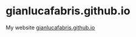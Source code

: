# gianlucafabris.github.io
My website [gianlucafabris.github.io](https://gianlucafabris.github.io/)
